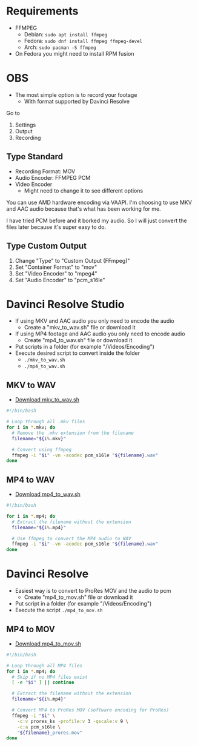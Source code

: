 # Requirements
  - FFMPEG
    - Debian: `sudo apt install ffmpeg`
    - Fedora: `sudo dnf install ffmpeg ffmpeg-devel`
    - Arch: `sudo pacman -S ffmpeg`
- On Fedora you might need to install RPM fusion

# OBS
  - The most simple option is to record your footage
    - With format supported by Davinci Resolve

Go to
  1. Settings
  2. Output
  3. Recording

## Type Standard
  - Recording Format: MOV
  - Audio Encoder: FFMPEG PCM
  - Video Encoder
    - Might need to change it to see different options

You can use AMD hardware encoding via VAAPI. I'm choosing to use MKV and AAC audio because that's what has been working for me.

I have tried PCM before and it borked my audio. So I will just convert the files later because it's super easy to do.

## Type Custom Output
  1. Change "Type" to "Custom Output (FFmpeg)"
  2. Set "Container Format" to "mov"
  3. Set "Video Encoder" to "mpeg4"
  4. Set "Audio Encoder" to "pcm_s16le"

# Davinci Resolve Studio
  - If using MKV and AAC audio you only need to encode the audio
    - Create a "mkv_to_wav.sh" file or download it
  - If using MP4 footage and AAC audio you only need to encode audio
    - Create "mp4_to_wav.sh" file or download it
  - Put scripts in a folder (for example "/Videos/Encoding")
  - Execute desired script to convert inside the folder
    - `./mkv_to_wav.sh`
    - `./mp4_to_wav.sh`

## MKV to WAV
  - [Download mkv_to_wav.sh](ffmpeg-scripts/mkv_to_wav.sh)

```sh
#!/bin/bash

# Loop through all .mkv files
for i in *.mkv; do
  # Remove the .mkv extension from the filename
  filename="${i%.mkv}"

  # Convert using ffmpeg
  ffmpeg -i "$i" -vn -acodec pcm_s16le "${filename}.wav"
done
```

## MP4 to WAV
  - [Download mp4_to_wav.sh](ffmpeg-scripts/mp4_to_wav.sh)

``` sh
#!/bin/bash

for i in *.mp4; do
  # Extract the filename without the extension
  filename="${i%.mp4}"

  # Use ffmpeg to convert the MP4 audio to WAV
  ffmpeg -i "$i" -vn -acodec pcm_s16le "${filename}.wav"
done
```

# Davinci Resolve
  - Easiest way is to convert to ProRes MOV and the audio to pcm
    - Create "mp4_to_mov.sh" file or download it
  - Put script in a folder (for example "/Videos/Encoding")
  - Execute the script `./mp4_to_mov.sh`

## MP4 to MOV
  - [Download mp4_to_mov.sh](ffmpeg-scripts/mp4_to_mov.sh)

```sh
#!/bin/bash

# Loop through all MP4 files
for i in *.mp4; do
  # Skip if no MP4 files exist
  [ -e "$i" ] || continue

  # Extract the filename without the extension
  filename="${i%.mp4}"

  # Convert MP4 to ProRes MOV (software encoding for ProRes)
  ffmpeg -i "$i" \
    -c:v prores_ks -profile:v 3 -qscale:v 9 \
    -c:a pcm_s16le \
    "${filename}_prores.mov"
done
```
